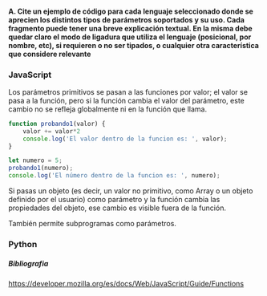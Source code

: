 #### A. Cite un ejemplo de código para cada lenguaje seleccionado donde se aprecien los distintos tipos de parámetros soportados y su uso. Cada fragmento puede tener una breve explicación textual. En la misma debe quedar claro el modo de ligadura que utiliza el lenguaje (posicional, por nombre, etc), si requieren o no ser tipados, o cualquier otra característica que considere relevante

### JavaScript
Los parámetros primitivos se pasan a las funciones por valor; el valor se pasa a la función, pero si la función cambia el valor del parámetro, este cambio no se refleja globalmente ni en la función que llama.
```javascript
function probando1(valor) {
    valor += valor*2
    console.log('El valor dentro de la funcion es: ', valor);
}

let numero = 5;
probando1(numero);
console.log('El número dentro de la funcion es: ', numero);
``` 

Si pasas un objeto (es decir, un valor no primitivo, como Array o un objeto definido por el usuario) como parámetro y la función cambia las propiedades del objeto, ese cambio es visible fuera de la función. 

También permite subprogramas como parámetros. 

### Python

##### Bibliografia
https://developer.mozilla.org/es/docs/Web/JavaScript/Guide/Functions

